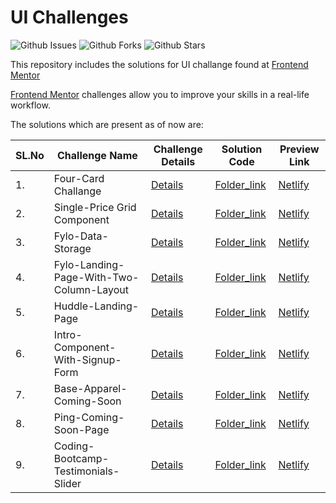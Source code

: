 # UI Challenges

![Github Issues](https://img.shields.io/github/issues/abhu-A-J/UI-Challanges)
![Github Forks](https://img.shields.io/github/forks/abhu-A-J/UI-Challanges)
![Github Stars](https://img.shields.io/github/stars/abhu-A-J/UI-Challanges)



This repository includes the solutions for UI challange found at [Frontend Mentor](https://www.frontendmentor.io)

[Frontend Mentor](https://www.frontendmentor.io) challenges allow you to improve your skills in a real-life workflow.



The solutions which are present as of now are:

|**SL.No**| **Challenge Name** | **Challenge Details**| **Solution Code**| **Preview Link**  
|------| -----------| -----------| ----------| ----------- |
1.| Four-Card Challange   | [Details](https://www.frontendmentor.io/challenges/four-card-feature-section-weK1eFYK) | [Folder_link](https://github.com/abhu-A-J/UI-Challanges/tree/master/Four-Card-Challenge) | [Netlify](https://elastic-cray-4bbc17.netlify.app/)|
2.| Single-Price Grid Component   | [Details](https://www.frontendmentor.io/challenges/single-price-grid-component-5ce41129d0ff452fec5abbbc) | [Folder_link](https://github.com/abhu-A-J/UI-Challanges/tree/master/single-price-grid-component) | [Netlify](https://elated-meitner-33ffee.netlify.app/)|
3.| Fylo-Data-Storage  | [Details](https://www.frontendmentor.io/challenges/fylo-data-storage-component-1dZPRbV5n) | [Folder_link](https://github.com/abhu-A-J/UI-Challanges/tree/master/Fylo-Data-Storage-Component) | [Netlify](https://angry-shirley-605ad6.netlify.app/)|
4.| Fylo-Landing-Page-With-Two-Column-Layout  | [Details](https://www.frontendmentor.io/challenges/fylo-landing-page-with-two-column-layout-5ca5ef041e82137ec91a50f5) | [Folder_link](https://github.com/abhu-A-J/UI-Challanges/tree/master/Fylo-Landing-Page-With-Two-Column-Layout) | [Netlify](https://boring-mccarthy-dd0ca8.netlify.app/)|
5.| Huddle-Landing-Page  | [Details](https://www.frontendmentor.io/challenges/huddle-landing-page-with-a-single-introductory-section-B_2Wvxgi0) | [Folder_link](https://github.com/abhu-A-J/UI-Challanges/tree/master/Huddle-Landing-Page) | [Netlify](https://happy-panini-ae52a6.netlify.app/)|
6.| Intro-Component-With-Signup-Form  | [Details](https://www.frontendmentor.io/challenges/intro-component-with-signup-form-5cf91bd49edda32581d28fd1) | [Folder_link](https://github.com/abhu-A-J/UI-Challanges/tree/master/Intro-Component-With-Signup-Form) | [Netlify](https://clever-lamarr-dad858.netlify.app/)|
7.| Base-Apparel-Coming-Soon  | [Details](https://www.frontendmentor.io/challenges/base-apparel-coming-soon-page-5d46b47f8db8a7063f9331a0) | [Folder_link](https://github.com/abhu-A-J/UI-Challanges/tree/master/Base-Apparel-Coming-Soon) | [Netlify](https://affectionate-heyrovsky-bb0c03.netlify.app/)|
8.| Ping-Coming-Soon-Page  | [Details](https://www.frontendmentor.io/challenges/ping-single-column-coming-soon-page-5cadd051fec04111f7b848da) | [Folder_link](https://github.com/abhu-A-J/UI-Challanges/tree/master/Ping-Coming-Soon-Page) | [Netlify](https://adoring-dijkstra-dd76ee.netlify.app/)|
9.| Coding-Bootcamp-Testimonials-Slider | [Details](https://www.frontendmentor.io/challenges/coding-bootcamp-testimonials-slider-4FNyLA8JL) | [Folder_link](https://github.com/abhu-A-J/UI-Challanges/tree/master/Coding-Bootcamp-Testimonials-Slider) | [Netlify](https://fervent-easley-59ed60.netlify.app/)|







